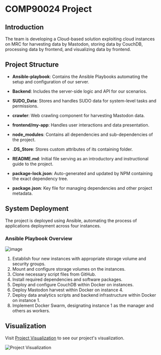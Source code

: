 # COMP90024 Project

## Introduction

The team is developing a Cloud-based solution exploiting cloud instances on MRC for harvesting data by Mastodon, storing data by CouchDB, processing data by frontend, and visualizing data by frontend.

## Project Structure

- **Ansible-playbook**: Contains the Ansible Playbooks automating the setup and configuration of our server.

- **Backend**: Includes the server-side logic and API for our scenarios.

- **SUDO_Data**: Stores and handles SUDO data for system-level tasks and permissions.

- **crawler**: Web crawling component for harvesting Mastodon data.

- **frontend/my-app**: Handles user interactions and data presentation.

- **node_modules**: Contains all dependencies and sub-dependencies of the project.

- **.DS_Store**: Stores custom attributes of its containing folder.

- **README.md**: Initial file serving as an introductory and instructional guide to the project.

- **package-lock.json**: Auto-generated and updated by NPM containing the exact dependency tree.

- **package.json**: Key file for managing dependencies and other project metadata.

## System Deployment

The project is deployed using Ansible, automating the process of applications deployment across four instances.

### Ansible Playbook Overview
![image](https://github.com/CarrickC/COMP90024-23S1-A2/assets/131973111/16bef5b7-3281-4c23-95a1-3235f447a482)

1. Establish four new instances with appropriate storage volume and security groups.
2. Mount and configure storage volumes on the instances.
3. Clone necessary script files from GitHub.
4. Install required dependencies and software packages.
5. Deploy and configure CouchDB within Docker on instances.
6. Deploy Mastodon harvest within Docker on instance 4.
7. Deploy data analytics scripts and backend infrastructure within Docker on instance 1.
8. Implement Docker Swarm, designating instance 1 as the manager and others as workers.

## Visualization

Visit [Project Visualization](http://172.26.133.136:8081) to see our project's visualization.

![Project Visualization](https://github.com/CarrickC/COMP90024-23S1-A2/assets/131973111/03b421da-9355-4aee-a584-cd274da5def1.png)
